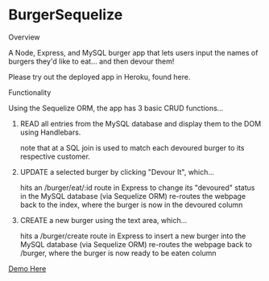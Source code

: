 # BurgerSequelize

Overview

A Node, Express, and MySQL burger app that lets users input the names of burgers they'd like to eat... and then devour them!

Please try out the deployed app in Heroku, found here.

Functionality

Using the Sequelize ORM, the app has 3 basic CRUD functions...

1. READ all entries from the MySQL database and display them to the DOM using Handlebars.

    note that at a SQL join is used to match each devoured burger to its respective customer.
    
2. UPDATE a selected burger by clicking "Devour It", which...

    hits an /burger/eat/:id route in Express to change its "devoured" status in the MySQL database (via Sequelize ORM)
    re-routes the webpage back to the index, where the burger is now in the devoured column

3. CREATE a new burger using the text area, which...

    hits a /burger/create route in Express to insert a new burger into the MySQL database (via Sequelize ORM)
    re-routes the webpage back to /burger, where the burger is now ready to be eaten column

[Demo Here](https://guamcracker-sequelize-burger.herokuapp.com)


